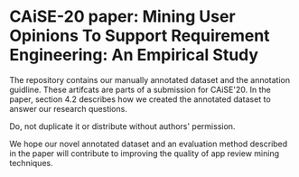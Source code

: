 # CAiSE-20 paper: Mining User Opinions To Support Requirement Engineering: An Empirical Study

The repository contains our manually annotated dataset and the annotation guidline. These artifcats are parts of a submission for CAiSE'20. In the paper, section 4.2 describes how we created the annotated dataset to answer our research questions.

Do, not duplicate it or distribute without authors' permission. 

We hope our novel annotated dataset and an evaluation method described in the paper will contribute to improving the quality of app review mining techniques.





